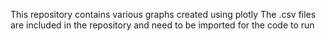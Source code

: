 This repository contains various graphs created using plotly
The .csv files are included in the repository and need to be imported for the code to run
